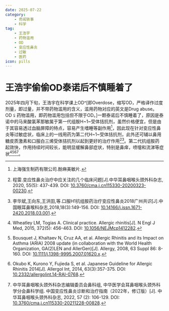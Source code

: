 ```yaml
---
date: 2025-07-22
category: 
    - 奇闻轶事
    - 科学
tag: 
    - 王浩宇
    - 药物滥用
    - OD
    - 变应性鼻炎
    - 过敏
    - 医药
icon: pills
---
```


# 王浩宇偷偷OD泰诺后不慎睡着了

2025年四月下旬，王浩宇在科学课上OD^[即Overdose，缩写OD，严格译作过度剂量，即过量，并不带药物滥用的含义，滥用药物对应的英文是Drug abuse。$\text{OD}\subsetneqq\text{药物滥用}$，即药物滥用包括但不限于OD。]一颗泰诺后不慎睡着了，原因是泰诺中的马来酸氯苯那敏属于第一代组胺H~1~受体拮抗剂，虽然价格便宜，但是由于其容易透过血脑屏障的特点，容易产生嗜睡等副作用[^1]，因此现在针对变应性鼻炎等过敏症状，临床上的一线用药为第二代H~1~受体拮抗剂，此外还可辅以鼻用糖皮质激素和口服白三烯受体拮抗剂以起到更好的治疗作用[^2][^3]。第二代抗组胺药起效快，作用持续时间较长，能明显缓解鼻部症状，特别是鼻痒，喷嚏和流涕等症状[^4][^5][^6][^7]。

[^1]: 上海强生制药有限公司.酚麻美敏片.
[^2]: 程雷.变应性鼻炎治疗中应关注的几个临床问题\[J\].中华耳鼻咽喉头颈外科杂志, 2020, 55(5): 437-439. DOI: [10.3760/cma.j.cn115330-20200323-00230](https://doi.org/10.3760/cma.j.cn115330-20200323-00230).
[^3]: 李华斌,王向东,王洪田,等.口服H1抗组胺药治疗变应性鼻炎2018广州共识\[J\].中国眼耳鼻喉科杂志,2018,18(3):149-156. DOI: [10.14166/j.issn.1671-2420.2018.03.001](https://doi.org/10.14166/j.issn.1671-2420.2018.03.001).
[^4]: Wheatley LM, Togias A. Clinical practice. Allergic rhinitis\[J\]. N Engl J Med, 2015, 372(5): 456-463. DOI: [10.1056/NEJMcp1412282](https://doi.org/10.1056/NEJMcp1412282).
[^5]: Bousquet J, Khaltaev N, Cruz AA, et al. Allergic Rhinitis and its Impact on Asthma (ARIA) 2008 update (in collaboration with the World Health Organization, GA(2)LEN and AllerGen)\[J\]. Allergy, 2008, 63 Suppl 86: 8-160. DOI: [10.1111/j.1398-9995.2007.01620.x](https://doi.org/10.1111/j.1398-9995.2007.01620.x).
[^6]: Okubo K, Kurono Y, Fujieda S, et al. Japanese Guideline for Allergic Rhinitis 2014\[J\]. Allergol Int, 2014, 63(3):357-375. DOI: [10.2332/allergolint.14-RAI-0768](https://doi.org/10.2332/allergolint.14-RAI-0768).
[^7]: 中华耳鼻咽喉头颈外科杂志编辑委员会鼻科组, 中华医学会耳鼻咽喉头颈外科学分会鼻科学组. 中国变应性鼻炎诊断和治疗指南（2022年，修订版）\[J\]. 中华耳鼻咽喉头颈外科杂志, 2022, 57 (2): 106-129. DOI: [10.3760/cma.j.cn115330-20211228-00828](https://doi.org/10.3760/cma.j.cn115330-20211228-00828).
